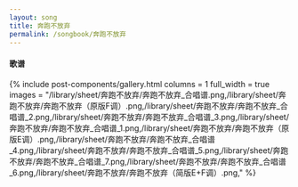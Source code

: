 ```yaml
---
layout: song
title: 奔跑不放弃
permalink: /songbook/奔跑不放弃
---
```


#### 歌谱

{% include post-components/gallery.html
    columns = 1
    full_width = true
    images = "/library/sheet/奔跑不放弃/奔跑不放弃_合唱谱.png,/library/sheet/奔跑不放弃/奔跑不放弃（原版F调）.png,/library/sheet/奔跑不放弃/奔跑不放弃_合唱谱_2.png,/library/sheet/奔跑不放弃/奔跑不放弃_合唱谱_3.png,/library/sheet/奔跑不放弃/奔跑不放弃_合唱谱_1.png,/library/sheet/奔跑不放弃/奔跑不放弃（原版E调）.png,/library/sheet/奔跑不放弃/奔跑不放弃_合唱谱_4.png,/library/sheet/奔跑不放弃/奔跑不放弃_合唱谱_5.png,/library/sheet/奔跑不放弃/奔跑不放弃_合唱谱_7.png,/library/sheet/奔跑不放弃/奔跑不放弃_合唱谱_6.png,/library/sheet/奔跑不放弃/奔跑不放弃（简版E+F调）.png,"
%}
